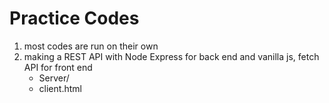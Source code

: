 # Practice Codes
1. most codes are run on their own
1. making a REST API with Node Express for back end and vanilla js, fetch API for front end
   - Server/
   - client.html
